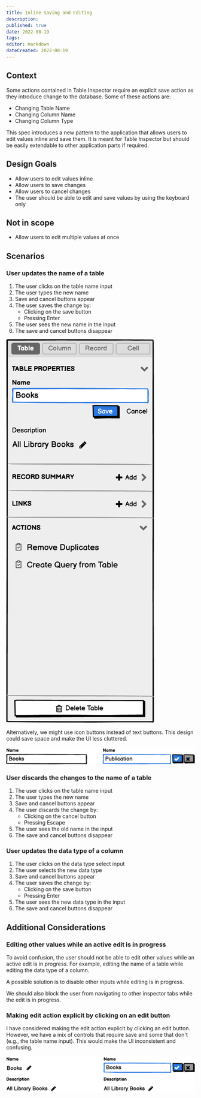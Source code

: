 ```yaml
---
title: Inline Saving and Editing
description: 
published: true
date: 2022-08-19
tags: 
editor: markdown
dateCreated: 2022-08-19
---
```


## Context

Some actions contained in Table Inspector require an explicit save action as they introduce change to the database. Some of these actions are:

- Changing Table Name
- Changing Column Name
- Changing Column Type

This spec introduces a new pattern to the application that allows users to edit values inline and save them. It is meant for Table Inspector but should be easily extendable to other application parts if required.

## Design Goals

- Allow users to edit values inline
- Allow users to save changes
- Allow users to cancel changes
- The user should be able to edit and save values by using the keyboard only

## Not in scope

- Allow users to edit multiple values at once

## Scenarios

### User updates the name of a table

1. The user clicks on the table name input
1. The user types the new name
1. Save and cancel buttons appear
1. The user saves the change by:
    - Clicking on the save button
    - Pressing Enter
1. The user sees the new name in the input
1. The save and cancel buttons disappear

![image](/assets/design/specs/inline-save-edit/185621416-fe829bc5-9016-48e4-8633-647b365857ef.png)

Alternatively, we might use icon buttons instead of text buttons. This design could save space and make the UI less cluttered.

![image](/assets/design/specs/inline-save-edit/185630760-1e0360d4-f286-4b99-ab8e-0b22e719ed76.png)

### User discards the changes to the name of a table

1. The user clicks on the table name input
1. The user types the new name
1. Save and cancel buttons appear
1. The user discards the change by:
    - Clicking on the cancel button
    - Pressing Escape
1. The user sees the old name in the input
1. The save and cancel buttons disappear

### User updates the data type of a column

1. The user clicks on the data type select input
1. The user selects the new data type
1. Save and cancel buttons appear
1. The user saves the change by:
    - Clicking on the save button
    - Pressing Enter
1. The user sees the new data type in the input
1. The save and cancel buttons disappear

## Additional Considerations

### Editing other values while an active edit is in progress

To avoid confusion, the user should not be able to edit other values while an active edit is in progress. For example, editing the name of a table while editing the data type of a column.

A possible solution is to disable other inputs while editing is in progress.

We should also block the user from navigating to other inspector tabs while the edit is in progress.

### Making edit action explicit by clicking on an edit button

I have considered making the edit action explicit by clicking an edit button. However, we have a mix of controls that require save and some that don't (e.g., the table name input). This would make the UI inconsistent and confusing.

![image](/assets/design/specs/inline-save-edit/185633330-26a682a5-50b1-4bd0-a4f9-828bed43d0c0.png)
